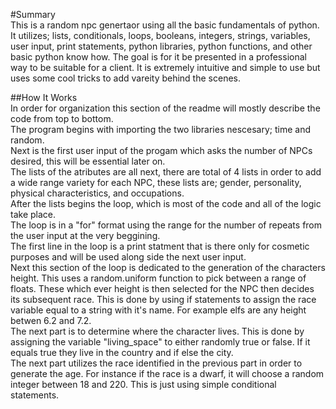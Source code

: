#Summary<br>
This is a random npc genertaor using all the basic fundamentals of python. It utilizes; lists, conditionals, loops, booleans, integers, strings, variables, user input, print statements, python libraries, python functions, and other basic python know how. The goal is for it be presented in a professional way to be suitable for a client. It is extremely intuitive and simple to use but uses some cool tricks to add vareity behind the scenes. 

##How It Works<br>
In order for organization this section of the readme will mostly describe the code from top to bottom.<br>
The program begins with importing the two libraries nescesary; time and random.<br> 
Next is the first user input of the progam which asks the number of NPCs desired, this will be essential later on.<br>
The lists of the atributes are all next, there are total of 4 lists in order to add a wide range variety for each NPC, these lists are; gender, personality, physical characteristics, and occupations.<br>
After the lists begins the loop, which is most of the code and all of the logic take place.<br>
The loop is in a "for" format using the range for the number of repeats from the user input at the very beggining.<br>
The first line in the loop is a print statment that is there only for cosmetic purposes and will be used along side the next user input.<br>
Next this section of the loop is dedicated to the generation of the characters height. This uses a random.uniform function to pick between a range of floats. These which ever height is then selected for the NPC then decides its subsequent race. This is done by using if statements to assign the race variable equal to a string with it's name. For example elfs are any height betwen 6.2 and 7.2.<br>
The next part is to determine where the character lives. This is done by assigning the variable "living_space" to either randomly true or false. If it equals true they live in the country and if else the city.<br>
The next part utilizes the race identified in the previous part in order to generate the age. For instance if the race is a dwarf, it will choose a random integer between 18 and 220. This is just using simple conditional statements.<br>


